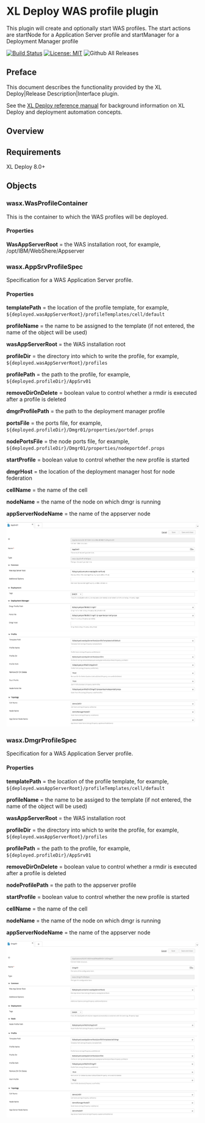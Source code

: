 # XL Deploy WAS profile plugin

This plugin will create and optionally start WAS profiles.  The start actions are startNode for a Application Server profile and startManager for a Deployment Manager profile

[![Build Status][xld-was-profile-plugin-travis-image]][xld-was-profile-plugin-travis-url]
[![License: MIT][xld-was-profile-plugin-license-image]][xld-was-profile-plugin-license-url]
![Github All Releases][xld-was-profile-plugin-downloads-image]

[xld-was-profile-plugin-travis-image]: https://travis-ci.org/xebialabs-community/xld-was-profile-plugin.svg?branch=master
[xld-was-profile-plugin-travis-url]: https://travis-ci.org/xebialabs-community/xld-was-profile-plugin
[xld-was-profile-plugin-license-image]: https://img.shields.io/badge/License-MIT-yellow.svg
[xld-was-profile-plugin-license-url]: https://opensource.org/licenses/MIT
[xld-was-profile-plugin-downloads-image]: https://img.shields.io/github/downloads/xebialabs-community/xld-was-profile-plugin/total.svg

## Preface

This document describes the functionality provided by the XL Deploy|Release Description|Interface plugin.

See the [XL Deploy reference manual](https://docs.xebialabs.com/xl-deploy) for background information on XL Deploy and deployment automation concepts.  

## Overview

## Requirements

XL Deploy 8.0+

## Objects ##

### wasx.WasProfileContainer ###

This is the container to which the WAS profiles will be deployed.

#### Properties ####

**WasAppServerRoot** = the WAS installation root, for example, /opt/IBM/WebShere/Appserver

### wasx.AppSrvProfileSpec ###
Specification for a WAS Application Server profile.

#### Properties ####

**templatePath** = the location of the profile template, for example, ```${deployed.wasAppServerRoot}/profileTemplates/cell/default```

**profileName** = the name to be assigned to the template (if not entered, the name of the object will be used)

**wasAppServerRoot** = the WAS installation root

**profileDir** = the directory into which to write the profile, for example, ```${deployed.wasAppServerRoot}/profiles```

**profilePath** = the path to the profile, for example, ```${deployed.profileDir}/AppSrv01```

**removeDirOnDelete** = boolean value to control whether a rmdir is executed after a profile is deleted

**dmgrProfilePath** = the path to the deployment manager profile

**portsFile** = the ports file, for example, ```${deployed.profileDir}/Dmgr01/properties/portdef.props```

**nodePortsFile** = the node ports file, for example, ```${deployed.profileDir}/Dmgr01/properties/nodeportdef.props```

**startProfile** = boolean value to control whether the new profile is started

**dmgrHost** = the location of the deployment manager host for node federation

**cellName** = the name of the cell

**nodeName** = the name of the node on which dmgr is running

**appServerNodeName** = the name of the appserver node

![AppSrvProfileSpec-1](images/AppSrvProfileSpec-1.png)
![AppSrvProfileSpec-2](images/AppSrvProfileSpec-2.png)

### wasx.DmgrProfileSpec ###

Specification for a WAS Application Server profile.

#### Properties ####

**templatePath** = the location of the profile template, for example, ```${deployed.wasAppServerRoot}/profileTemplates/cell/default```

**profileName** = the name to be assiged to the template (if not entered, the name of the object will be used)

**wasAppServerRoot** = the WAS installation root

**profileDir** = the directory into which to write the profile, for example, ```${deployed.wasAppServerRoot}/profiles```

**profilePath** = the path to the profile, for example, ```${deployed.profileDir}/AppSrv01```

**removeDirOnDelete** = boolean value to control whether a rmdir is executed after a profile is deleted

**nodeProfilePath** = the path to the appserver profile

**startProfile** = boolean value to control whether the new profile is started

**cellName** = the name of the cell

**nodeName** = the name of the node on which dmgr is running

**appServerNodeName** = the name of the appserver node

![DmgrProfileSpec-1](images/DmgrProfileSpec-1.png)
![DmgrProfileSpec-2](images/DmgrProfileSpec-2.png)

